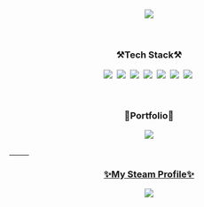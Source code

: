 <h3 align="center"><img src="https://capsule-render.vercel.app/api?type=waving&color=auto&height=300&section=header&text=LeeJiHun&fontSize=90" /></h3>


 &nbsp;
 &nbsp;
 &nbsp;
 &nbsp;
 &nbsp;
 
<h3 align="center">⚒️Tech Stack⚒️</h3>
<p align="center">
 <img src ="https://img.shields.io/badge/unity-363636?style=for-the-badge&logo=Unity&logoColor=white"></a>&nbsp
 <img src="https://img.shields.io/badge/Excel-217346?style=for-the-badge&logo=microsoftexcel&logoColor=white"/></a>&nbsp
 <img src ="https://img.shields.io/badge/C-A8B9CC?style=for-the-badge&logo=C&logoColor=white"></a>&nbsp
 <img src ="https://img.shields.io/badge/Csharp-239120?style=for-the-badge&logo=csharp&logoColor=white"></a>&nbsp
 <img src="https://img.shields.io/badge/Java-007396?style=for-the-badge&logo=Java&logoColor=white"/></a>&nbsp
 <img src="https://img.shields.io/badge/Mysql-E6B91E?style=for-the-badge&logo=MySql&logoColor=white"/></a>&nbsp
 <img src="https://img.shields.io/badge/Python-3766AB?style=for-the-badge&logo=Python&logoColor=white"/></a>&nbsp
</p>

&nbsp;
&nbsp;
&nbsp;
&nbsp;
&nbsp;
&nbsp;

<h3 align="center">️🧑Portfolio️🧑</h3>
<p align="center"><a href="https://www.notion.so/Portfolio-4aea2f840d96430ba36e3806d65c93b8"><img src="https://img.shields.io/badge/Notion-000000?style=for-the-badge&logo=Notion&logoColor=white"></p>
 
&nbsp;
&nbsp;
&nbsp;
&nbsp;
&nbsp;
 
<h3 align="center">✨My Steam Profile✨</h3>
<p align="center"><a href="https://steamcommunity.com/id/Steam_K_Irada/"><img src="https://img.shields.io/badge/Steam-000000?style=for-the-badge&logo=Steam&logoColor=white"></p>
 

 


<!--
**WorkRock/WorkRock** is a ✨ _special_ ✨ repository because its `README.md` (this file) appears on your GitHub profile.

Here are some ideas to get you started:

- 🔭 I’m currently working on ...
- 🌱 I’m currently learning ...
- 👯 I’m looking to collaborate on ...
- 🤔 I’m looking for help with ...
- 💬 Ask me about ...
- 📫 How to reach me: ...
- 😄 Pronouns: ...
- ⚡ Fun fact: ...
-->
